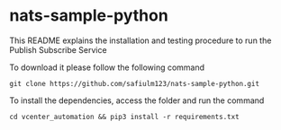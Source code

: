 # nats-sample-python
This README explains the installation and testing procedure to run the Publish Subscribe Service

To download it please follow the following command

    git clone https://github.com/safiulm123/nats-sample-python.git

To install the dependencies, access the folder and run the command

    cd vcenter_automation && pip3 install -r requirements.txt
